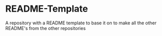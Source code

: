 # README-Template
A repository with a README template to base it on to make all the other README's from the other repositories

